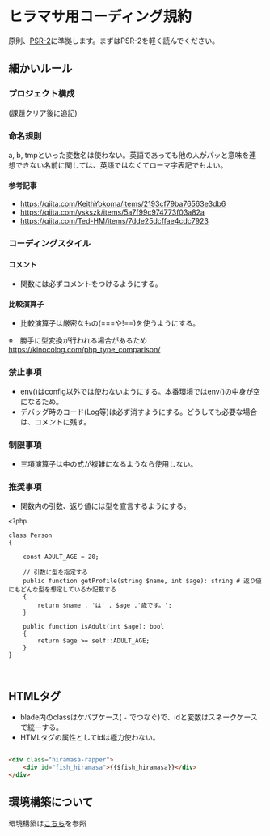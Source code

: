 # ヒラマサ用コーディング規約

原則、[PSR-2](http://www.infiniteloop.co.jp/docs/psr/psr-2-coding-style-guide.html)に準拠します。まずはPSR-2を軽く読んでください。

## 細かいルール

### プロジェクト構成

(課題クリア後に追記)

### 命名規則

a, b, tmpといった変数名は使わない。英語であっても他の人がパッと意味を連想できない名前に関しては、英語ではなくてローマ字表記でもよい。

#### 参考記事

- https://qiita.com/KeithYokoma/items/2193cf79ba76563e3db6
- https://qiita.com/yskszk/items/5a7f99c974773f03a82a
- https://qiita.com/Ted-HM/items/7dde25dcffae4cdc7923

### コーディングスタイル

#### コメント

- 関数には必ずコメントをつけるようにする。

#### 比較演算子

- 比較演算子は厳密なもの(===や!==)を使うようにする。

※　勝手に型変換が行われる場合があるため
https://kinocolog.com/php_type_comparison/

### 禁止事項

- env()はconfig以外では使わないようにする。本番環境ではenv()の中身が空になるため。
- デバッグ時のコード(Log等)は必ず消すようにする。どうしても必要な場合は、コメントに残す。

### 制限事項

- 三項演算子は中の式が複雑になるようなら使用しない。

### 推奨事項

- 関数内の引数、返り値には型を宣言するようにする。

```php:Person.php
<?php

class Person
{

    const ADULT_AGE = 20;

    // 引数に型を指定する
    public function getProfile(string $name, int $age): string # 返り値にもどんな型を想定しているか記載する
    {
        return $name . 'は' . $age .'歳です。';
    }

    public function isAdult(int $age): bool
    {
        return $age >= self::ADULT_AGE;
    }
}



```

## HTMLタグ

- blade内のclassはケバブケース( `-` でつなぐ)で、idと変数はスネークケースで統一する。
- HTMLタグの属性としてidは極力使わない。

```HTML

<div class="hiramasa-rapper">
    <div id="fish_hiramasa">{{$fish_hiramasa}}</div>
</div>
```


## 環境構築について

環境構築は[こちら](build.md)を参照
